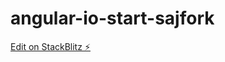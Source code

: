 # angular-io-start-sajfork

[Edit on StackBlitz ⚡️](https://stackblitz.com/edit/angular-io-start-sajfork)